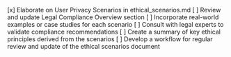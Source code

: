 [x] Elaborate on User Privacy Scenarios in ethical_scenarios.md
[ ] Review and update Legal Compliance Overview section
[ ] Incorporate real-world examples or case studies for each scenario
[ ] Consult with legal experts to validate compliance recommendations
[ ] Create a summary of key ethical principles derived from the scenarios
[ ] Develop a workflow for regular review and update of the ethical scenarios document